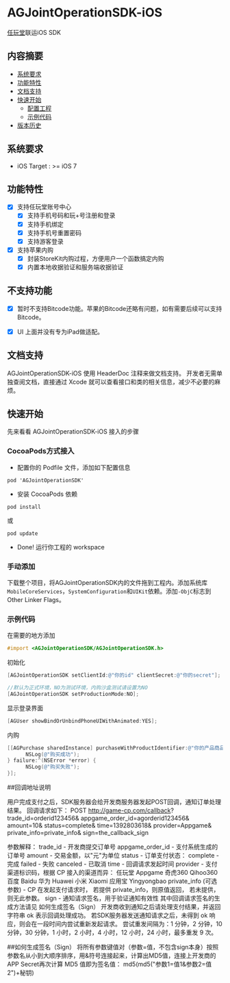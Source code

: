 # AGJointOperationSDK-iOS
[任玩堂](http://appgame.com)联运iOS SDK
## 内容摘要
- [系统要求](#系统要求)
- [功能特性](#功能特性)
- [文档支持](#文档支持)
- [快速开始](#快速开始)
	- [配置工程](#配置工程)
	- [示例代码](#示例代码)
- [版本历史](#版本历史)
## 系统要求

- iOS Target : >= iOS 7

## 功能特性

- [x] 支持任玩堂账号中心
	- [x] 支持手机号码和玩+号注册和登录
	- [x] 支持手机绑定
	- [x] 支持手机号重置密码
	- [x] 支持游客登录
- [x] 支持苹果内购
	- [x] 封装StoreKit内购过程，方便用户一个函数搞定内购
	- [x] 内置本地收据验证和服务端收据验证 

## 不支持功能

- [x] 暂时不支持Bitcode功能。苹果的Bitcode还略有问题，如有需要后续可以支持Bitcode。
- [x] UI 上面并没有专为iPad做适配。


## 文档支持

AGJointOperationSDK-iOS 使用 HeaderDoc 注释来做文档支持。
开发者无需单独查阅文档，直接通过 Xcode 就可以查看接口和类的相关信息，减少不必要的麻烦。
## 快速开始

先来看看 AGJointOperationSDK-iOS 接入的步骤

### CocoaPods方式接入

- 配置你的 Podfile 文件，添加如下配置信息

```shell
pod 'AGJointOperationSDK'
```

- 安装 CocoaPods 依赖

```shell
pod install
```

或

```shell
pod update
```

- Done! 运行你工程的 workspace


### 手动添加
下载整个项目，将AGJointOperationSDK内的文件拖到工程内。添加系统库`MobileCoreServices`，`SystemConfiguration`和`UIKit`依赖。添加`-ObjC`标志到Other Linker Flags。


### 示例代码

在需要的地方添加

```Objective-C
#import <AGJointOperationSDK/AGJointOperationSDK.h>
```
初始化

```Objective-C
[AGJointOperationSDK setClientId:@"你的id" clientSecret:@"你的secret"];

//默认为正式环境，NO为测试环境，内购沙盒测试请设置为NO
[AGJointOperationSDK setProductionMode:NO];
```
显示登录界面

```Objective-C
[AGUser showBindOrUnbindPhoneUIWithAnimated:YES];
```
内购

```Objective-C
[[AGPurchase sharedInstance] purchaseWithProductIdentifier:@"你的产品商品id" callBackUrl:@"你的回调地址" tradeId:@"你的订单号" success:^(SKPaymentTransaction *transaction) {
	  NSLog(@"购买成功");
} failure:^(NSError *error) {
	  NSLog(@"购买失败");
}];
```

##回调地址说明

用户完成支付之后，SDK服务器会给开发商服务器发起POST回调，通知订单处理结果。
回调请求如下：
POST http://game-cp.com/callback?
trade_id=orderid123456&
appgame_order_id=agorderid123456&
amount=10&
status=complete&
time=1392803618&
provider=Appgame&
private_info=private_info&
sign=the_callback_sign

参数解释：
trade_id            - 开发商提交订单号
appgame_order_id   - 支付系统生成的订单号
amount              - 交易金额，以"元"为单位
status              - 订单支付状态：
                        complete - 完成
                        failed - 失败
                        canceled - 已取消
time                - 回调请求发起时间
provider            - 支付渠道标识码，根据 CP 接入的渠道而异：
                        任玩堂      Appgame
                        奇虎360     Qihoo360
                        百度        Baidu
                        华为        Huawei
                        小米        Xiaomi
                        应用宝      Yingyongbao
private_info (可选参数)     - CP 在发起支付请求时，
                        若提供 private_info，则原值返回，
                        若未提供，则无此参数。
sign                - 通知请求签名，用于验证通知有效性
其中回调请求签名的生成方法请见 如何生成签名（Sign）
开发商收到通知之后请处理支付结果，并返回字符串 ok 表示回调处理成功。
若SDK服务器发送通知请求之后，未得到 ok 响应，则会在一段时间内尝试重新发起请求。
尝试重发间隔为：1 分钟，2 分钟，10 分钟，30 分钟，1 小时，2 小时，4 小时，12 小时，24 小时，最多重发 9 次。



##如何生成签名（Sign）
将所有参数键值对（参数=值，不包含sign本身）按照参数名从小到大顺序排序，用&符号连接起来，计算出MD5值，连接上开发商的APP Secret再次计算 MD5 值即为签名值：
md5(md5("参数1=值1&参数2=值2")+秘钥)



